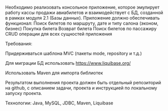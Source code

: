 Необходимо реализовать консольное приложение, которое эмулирует работу кассы продажи авиабилетов и взаимодействует с БД, созданной в рамках модуля 2.1 (Базы данных).
Приложение должно обеспечивать функционал:
Поиск билетов по маршруту, дате и типу салона (эконом, бизнес)
Покупка билета
Возврат билета
Поиск билетов по пассажиру
CRUD операции для всех сущностей приложения

Требования:

Придерживаться шаблона MVC (пакеты mode, repository и т.д.)

Для миграции БД использовать https://www.liquibase.org/

Использовать Maven для импорта библиотек

Результатом выполнения проекта должен быть отдельный репозиторий на github, с описанием задачи, проекта и инструкцией по локальному запуску проекта.

Технологии: Java, MySQL, JDBC, Maven, Liquibase

